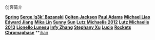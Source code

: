 创客简介

**[Spring](http://xinchejian.com/2015/11/06/meet-your-makers-spring///)** **[Serge ‘q3k’ Bazanski](http://xinchejian.com/2015/10/22/meet-your-makers-serge//)** **[Colten Jackson](http://xinchejian.com/2015/10/27/meet-your-makers-colten/)** **[Paul Adams](http://xinchejian.com/2012/03/29/portraits-of-makers-paul/)** **[Michael Liao](http://xinchejian.com/2012/03/27/portraits-of-makers-michael/)** **[Edward Jiang](http://xinchejian.com/2012/03/27/portraits-of-makers-edward-jiang/)** **[Mika Lin](http://xinchejian.com/2012/03/27/portraits-of-makers-mika-lin/)** **[Sunny Sun](http://xinchejian.com/2012/03/26/portraits-of-makerssunny-sun/)** **[Lutz Michaelis 2012](http://xinchejian.com/2012/03/26/portraits-of-makers-lutz/)** **[Lutz Michaelis 2013](http://xinchejian.com/2013/03/26/4550/)** **[Lionello Lunesu](http://xinchejian.com/2012/03/24/portraits-of-makers-lio/)** **[Infy Zhang](http://xinchejian.com/2012/03/23/portraits-of-makers-infy-zhang/)** **[Stephany Xu](http://xinchejian.com/2012/03/23/portraits-of-makers-stephany-xu/)** **[Lucio](http://xinchejian.com/2013/04/18/meet-your-makers-lucio/)** **[Rockets](http://xinchejian.com/2013/04/18/meet-your-makers-rockets/)** **[Chromaphase](http://xinchejian.com/2013/04/11/meet-your-makers-chromaphase/)** **[ihan](http://xinchejian.com/2013/03/26/meet-your-makers-ihan/)